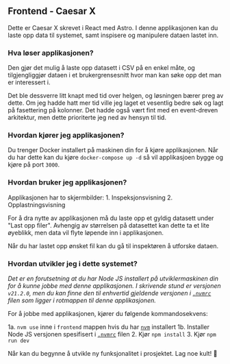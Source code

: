 Frontend - Caesar X
---

Dette er Caesar X skrevet i React med Astro. I denne applikasjonen kan du laste opp data til systemet, samt inspisere og manipulere dataen lastet inn.

### Hva løser applikasjonen?

Den gjør det mulig å laste opp datasett i CSV på en enkel måte, og tilgjengliggjør dataen i et brukergrensesnitt hvor man kan søke opp det man er interessert i.

Det ble dessverre litt knapt med tid over helgen, og løsningen bærer preg av dette. Om jeg hadde hatt mer tid ville jeg laget et vesentlig bedre søk og lagt på fasettering på kolonner.
Det hadde også vært fint med en event-dreven arkitektur, men dette prioriterte jeg ned av hensyn til tid.

### Hvordan kjører jeg applikasjonen?

Du trenger Docker installert på maskinen din for å kjøre applikasjonen.
Når du har dette kan du kjøre `docker-compose up -d` så vil applikasjoen bygge og kjøre på port `3000`.

### Hvordan bruker jeg applikasjonen?

Applikasjonen har to skjermbilder: 
    1. Inspeksjonsvisning
    2. Opplastningsvisning

For å dra nytte av applikasjonen må du laste opp et gyldig datasett under "Last opp filer". Avhengig av størrelsen på datasettet kan dette ta et lite øyeblikk, men data vil flyte løpende inn i applikasjonen.

Når du har lastet opp ønsket fil kan du gå til inspektøren å utforske dataen.

### Hvordan utvikler jeg i dette systemet?

_Det er en forutsetning at du har Node JS installert på utviklermaskinen din for å kunne jobbe med denne applikasjonen. I skrivende stund er versjonen `v21.2.0`, men du kan finne den til enhvertid gjeldende versjonen i [`.nvmrc`](./.nvmrc) filen som ligger i rotmappen til denne applikasjonen._

For å jobbe med applikasjonen, kjører du følgende kommandosekvens:

1a. `nvm use` inne i `frontend` mappen hvis du har [`nvm`](https://github.com/nvm-sh/nvm) installert
1b. Installer Node JS versjonen spesifisert i [`.nvmrc`](./.nvmrc) filen
2. Kjør `npm install`
3. Kjør `npm run dev`

Når kan du begynne å utvikle ny funksjonalitet i prosjektet. Lag noe kult! 🚀